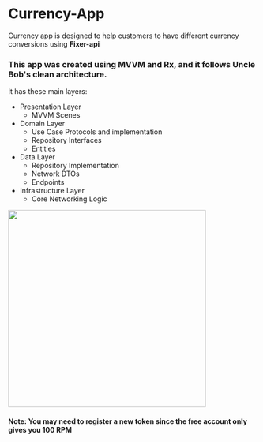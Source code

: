 # Currency-App
Currency app is designed to help customers to have different currency conversions using **Fixer-api**

### This app was created using MVVM and Rx, and it follows Uncle Bob's clean architecture.
It has these main layers:
- Presentation Layer
  - MVVM Scenes
- Domain Layer
  - Use Case Protocols and implementation
  - Repository Interfaces
  - Entities
- Data Layer
  - Repository Implementation
  - Network DTOs
  - Endpoints
- Infrastructure Layer
  - Core Networking Logic

<img src="https://user-images.githubusercontent.com/29013948/206001600-f74f2afa-610a-4360-a074-bf066b28c3f4.png" width="400" height="400">

#### Note: You may need to register a new token since the free account only gives you 100 RPM
